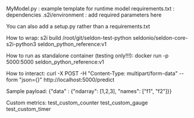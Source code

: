 
 MyModel.py : example template for runtime model
 requirements.txt : dependencies
 .s2i/environment : add required parameters here

You can also add a setup.py rather than a requirements.txt

How to wrap:
s2i build /root/git/seldon-test-python seldonio/seldon-core-s2i-python3 seldon_python_reference:v1

How to run as standalone container (testing only!!!):
docker run -p 5000:5000 seldon_python_reference:v1

How to interact:
curl -X POST -H "Content-Type: multipart/form-data" --form "json={<PAYLOAD>}" http://localhost:5000/predict

Sample payload:
{"data" : {"ndarray": [1,2,3], "names": ["f1", "f2"]}}


Custom metrics:
test_custom_counter
test_custom_gauge
test_custom_timer
